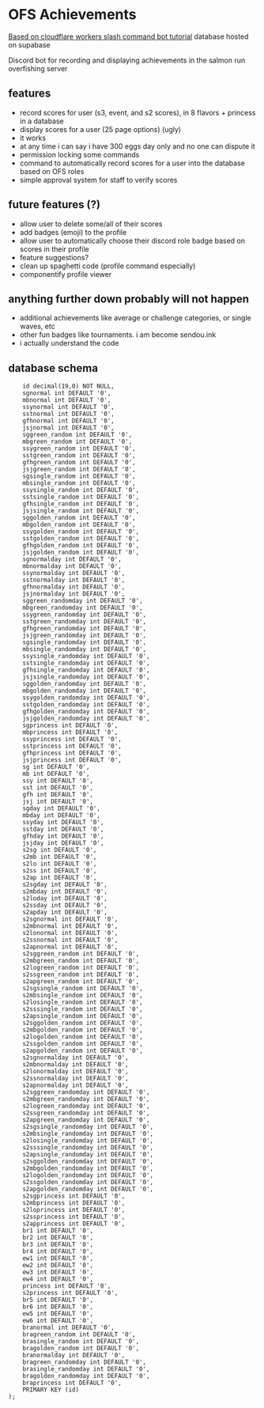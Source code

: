 # OFS Achievements

[Based on cloudflare workers slash command bot tutorial](https://discord.com/developers/docs/tutorials/hosting-on-cloudflare-workers)
database hosted on supabase

Discord bot for recording and displaying achievements in the salmon run overfishing server

## features
- record scores for user (s3, event, and s2 scores), in 8 flavors + princess in a database
- display scores for a user (25 page options) (ugly)
- it works
- at any time i can say i have 300 eggs day only and no one can dispute it
- permission locking some commands 
- command to automatically record scores for a user into the database based on OFS roles
- simple approval system for staff to verify scores

## future features (?)
- allow user to delete some/all of their scores
- add badges (emoji) to the profile
- allow user to automatically choose their discord role badge based on scores in their profile
- feature suggestions?
- clean up spaghetti code (profile command especially)
- componentify profile viewer

## anything further down probably will not happen

- additional achievements like average or challenge categories, or single waves, etc
- other fun badges like tournaments. i am become sendou.ink
- i actually understand the code

## database schema
```CREATE TABLE users_prod (
	id decimal(19,0) NOT NULL,
	sgnormal int DEFAULT '0',
	mbnormal int DEFAULT '0',
	ssynormal int DEFAULT '0',
	sstnormal int DEFAULT '0',
	gfhnormal int DEFAULT '0',
	jsjnormal int DEFAULT '0',
	sggreen_random int DEFAULT '0',
	mbgreen_random int DEFAULT '0',
	ssygreen_random int DEFAULT '0',
	sstgreen_random int DEFAULT '0',
	gfhgreen_random int DEFAULT '0',
	jsjgreen_random int DEFAULT '0',
	sgsingle_random int DEFAULT '0',
	mbsingle_random int DEFAULT '0',
	ssysingle_random int DEFAULT '0',
	sstsingle_random int DEFAULT '0',
	gfhsingle_random int DEFAULT '0',
	jsjsingle_random int DEFAULT '0',
	sggolden_random int DEFAULT '0',
	mbgolden_random int DEFAULT '0',
	ssygolden_random int DEFAULT '0',
	sstgolden_random int DEFAULT '0',
	gfhgolden_random int DEFAULT '0',
	jsjgolden_random int DEFAULT '0',
	sgnormalday int DEFAULT '0',
	mbnormalday int DEFAULT '0',
	ssynormalday int DEFAULT '0',
	sstnormalday int DEFAULT '0',
	gfhnormalday int DEFAULT '0',
	jsjnormalday int DEFAULT '0',
	sggreen_randomday int DEFAULT '0',
	mbgreen_randomday int DEFAULT '0',
	ssygreen_randomday int DEFAULT '0',
	sstgreen_randomday int DEFAULT '0',
	gfhgreen_randomday int DEFAULT '0',
	jsjgreen_randomday int DEFAULT '0',
	sgsingle_randomday int DEFAULT '0',
	mbsingle_randomday int DEFAULT '0',
	ssysingle_randomday int DEFAULT '0',
	sstsingle_randomday int DEFAULT '0',
	gfhsingle_randomday int DEFAULT '0',
	jsjsingle_randomday int DEFAULT '0',
	sggolden_randomday int DEFAULT '0',
	mbgolden_randomday int DEFAULT '0',
	ssygolden_randomday int DEFAULT '0',
	sstgolden_randomday int DEFAULT '0',
	gfhgolden_randomday int DEFAULT '0',
	jsjgolden_randomday int DEFAULT '0',
	sgprincess int DEFAULT '0',
	mbprincess int DEFAULT '0',
	ssyprincess int DEFAULT '0',
	sstprincess int DEFAULT '0',
	gfhprincess int DEFAULT '0',
	jsjprincess int DEFAULT '0',
	sg int DEFAULT '0',
	mb int DEFAULT '0',
	ssy int DEFAULT '0',
	sst int DEFAULT '0',
	gfh int DEFAULT '0',
	jsj int DEFAULT '0',
	sgday int DEFAULT '0',
	mbday int DEFAULT '0',
	ssyday int DEFAULT '0',
	sstday int DEFAULT '0',
	gfhday int DEFAULT '0',
	jsjday int DEFAULT '0',
	s2sg int DEFAULT '0',
	s2mb int DEFAULT '0',
	s2lo int DEFAULT '0',
	s2ss int DEFAULT '0',
	s2ap int DEFAULT '0',
	s2sgday int DEFAULT '0',
	s2mbday int DEFAULT '0',
	s2loday int DEFAULT '0',
	s2ssday int DEFAULT '0',
	s2apday int DEFAULT '0',
	s2sgnormal int DEFAULT '0',
	s2mbnormal int DEFAULT '0',
	s2lonormal int DEFAULT '0',
	s2ssnormal int DEFAULT '0',
	s2apnormal int DEFAULT '0',
	s2sggreen_random int DEFAULT '0',
	s2mbgreen_random int DEFAULT '0',
	s2logreen_random int DEFAULT '0',
	s2ssgreen_random int DEFAULT '0',
	s2apgreen_random int DEFAULT '0',
	s2sgsingle_random int DEFAULT '0',
	s2mbsingle_random int DEFAULT '0',
	s2losingle_random int DEFAULT '0',
	s2sssingle_random int DEFAULT '0',
	s2apsingle_random int DEFAULT '0',
	s2sggolden_random int DEFAULT '0',
	s2mbgolden_random int DEFAULT '0',
	s2logolden_random int DEFAULT '0',
	s2ssgolden_random int DEFAULT '0',
	s2apgolden_random int DEFAULT '0',
	s2sgnormalday int DEFAULT '0',
	s2mbnormalday int DEFAULT '0',
	s2lonormalday int DEFAULT '0',
	s2ssnormalday int DEFAULT '0',
	s2apnormalday int DEFAULT '0',
	s2sggreen_randomday int DEFAULT '0',
	s2mbgreen_randomday int DEFAULT '0',
	s2logreen_randomday int DEFAULT '0',
	s2ssgreen_randomday int DEFAULT '0',
	s2apgreen_randomday int DEFAULT '0',
	s2sgsingle_randomday int DEFAULT '0',
	s2mbsingle_randomday int DEFAULT '0',
	s2losingle_randomday int DEFAULT '0',
	s2sssingle_randomday int DEFAULT '0',
	s2apsingle_randomday int DEFAULT '0',
	s2sggolden_randomday int DEFAULT '0',
	s2mbgolden_randomday int DEFAULT '0',
	s2logolden_randomday int DEFAULT '0',
	s2ssgolden_randomday int DEFAULT '0',
	s2apgolden_randomday int DEFAULT '0',
	s2sgprincess int DEFAULT '0',
	s2mbprincess int DEFAULT '0',
	s2loprincess int DEFAULT '0',
	s2ssprincess int DEFAULT '0',
	s2apprincess int DEFAULT '0',
	br1 int DEFAULT '0',
	br2 int DEFAULT '0',
	br3 int DEFAULT '0',
	br4 int DEFAULT '0',
	ew1 int DEFAULT '0',
	ew2 int DEFAULT '0',
	ew3 int DEFAULT '0',
	ew4 int DEFAULT '0',
	princess int DEFAULT '0',
	s2princess int DEFAULT '0',
	br5 int DEFAULT '0',
	br6 int DEFAULT '0',
	ew5 int DEFAULT '0',
	ew6 int DEFAULT '0',
	branormal int DEFAULT '0',
	bragreen_random int DEFAULT '0',
	brasingle_random int DEFAULT '0',
	bragolden_random int DEFAULT '0',
	branormalday int DEFAULT '0',
	bragreen_randomday int DEFAULT '0',
	brasingle_randomday int DEFAULT '0',
	bragolden_randomday int DEFAULT '0',
	braprincess int DEFAULT '0',
	PRIMARY KEY (id)
);
```
